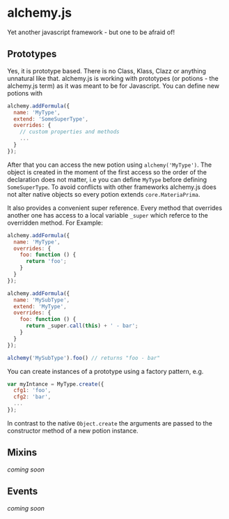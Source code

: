 alchemy.js
==========

Yet another javascript framework - but one to be afraid of!

Prototypes
----------

Yes, it is prototype based. There is no Class, Klass, Clazz or anything unnatural like that. alchemy.js is working with prototypes (or potions - the alchemy.js term) as it was meant to be for Javascript. You can define new potions with   

```js
alchemy.addFormula({
  name: 'MyType',
  extend: 'SomeSuperType',
  overrides: {
    // custom properties and methods
    ...
  }
});
```
After that you can access the new potion using `alchemy('MyType')`. The object is created in the moment of the first access so the order of the declaration does not matter, i.e you can define `MyType` before defining `SomeSuperType`. 
To avoid conflicts with other frameworks alchemy.js does not alter native objects so every potion extends `core.MateriaPrima`.

It also provides a convenient super reference. Every method that overrides another one has access to a local variable `_super` which referce to the overridden method. For Example:

```js
alchemy.addFormula({
  name: 'MyType',
  overrides: {
    foo: function () {      
      return 'foo';
    }
  }
});

alchemy.addFormula({
  name: 'MySubType',
  extend: 'MyType',
  overrides: {
    foo: function () {      
      return _super.call(this) + ' - bar';
    }
  }
});

alchemy('MySubType').foo() // returns "foo - bar"
```

You can create instances of a prototype using a factory pattern, e.g.

```js
var myIntance = MyType.create({
  cfg1: 'foo',
  cfg2: 'bar',
  ...
});
```

In contrast to the native `Object.create` the arguments are passed to the constructor method of a new potion instance.


Mixins
------
_coming soon_

Events
------
_coming soon_